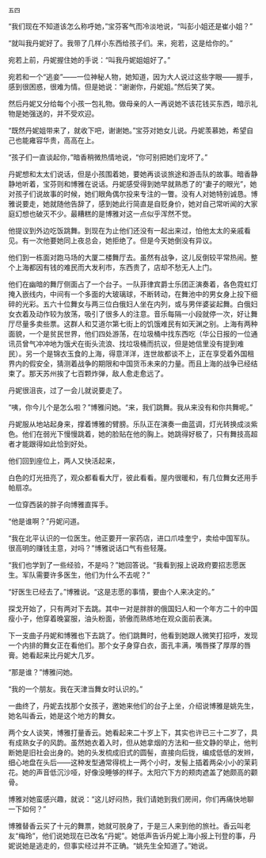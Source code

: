     五四 

   “我们现在不知道该怎么称呼她，”宝芬客气而冷淡地说，“叫彭小姐还是崔小姐？”

   “就叫我丹妮好了。我带了几样小东西给孩子们。来，宛若，这是给你的。”

   宛若上前，丹妮握住她的手说：“叫我丹妮姐姐好了。”

   宛若和一个“逃妾”——一位神秘人物，她知道，因为大人说过这些字眼——握手，感到很困惑，很难为情。但是她说：“谢谢你，丹妮姐。”然后笑了笑。

   然后丹妮又分给每个小孩一包礼物。做母亲的人一再说她不该花钱买东西，暗示礼物是她强送的，并不受欢迎。

   “既然丹妮姐带来了，就收下吧，谢谢她。”宝芬对她女儿说。丹妮羡慕她，希望自己也能雍容华贵，高高在上。

   “孩子们一直谈起你，”暗香稍微热情地说，“你可别把她们宠坏了。”

   丹妮想和太太们说话，但是小孩围着她，要她再谈谈旅途和游击队的故事。暗香静静地听着，宝芬则和博雅在说话。丹妮感受得到她早就熟悉了的“妻子的眼光”，她对孩子们说故事的时候，她们眼角偶尔投来专注的一瞥。没有人对她特别诚恳。博雅说要走，她就随他告辞了，感到她此行简直是自贬身价，她对自己常听闻的大家庭幻想也破灭不少。最糟糕的是博雅对这一点似乎浑然不觉。

   他提议到外边吃饭跳舞。到现在为止他们还没有一起出来过，怕他太太的亲戚看见。有一次他要她同上夜总会，她拒绝了。但是今天她倒没有异议。

   他们到一栋面对跑马场的大厦二楼舞厅去。虽然有战争，这儿反倒较平常热闹。整个上海都因有钱的难民而大发利市，东西贵了，店却不愁无人上门。

   他们在幽暗的舞厅侧面占了一个台子。一队菲律宾爵士乐团正演奏着，各色霓虹灯掩入嵌线内，中间有一个多面的大玻璃球，不断转动，在舞池中的男女身上投下细碎的光彩。五六十位舞女与两三位白俄妇人坐在内列，或与男伴婆娑起舞。白俄妇女衣着及动作较为放荡，吸引了很多人的注意。音乐每隔一小段就停一次，好让舞厅尽量多卖些票。这群人和艾道尔第七街上的饥饿难民有如天渊之别。上海有两种面貌，一个是贫民世界，他们四处游荡，在垃圾桶中找东西吃（华公日报的一位通讯员曾气冲冲地为饿犬在街头流浪、找垃圾桶而抗议，但是她信里没有提到难民）。另一个是锦衣玉食的上海，得意洋洋，连世故都谈不上，正在享受着外国租界内的假安全，猜测着战争的期限和中国货币未来的力量。而且上海的战争已经结束了。那天苏州挨了七百颗炸弹，敌人愈走愈远了。

   丹妮很沮丧，过了一会儿就说要走了。

   “咦，你今儿个是怎么啦？”博雅问她。“来，我们跳舞。我从来没有和你共舞呢。”

   丹妮服从地站起身来，撑着博雅的臂膀。乐队正在演奏一曲蓝调，灯光转换成淡紫色。他们在弱光下慢慢跳着，她的脸贴在他的胸上。她跳得好极了，只有舞技高超者才能跟得如此恰到好处。

   他们回到座位上，两人又快活起来，

   白色的灯光扭亮了，观众都看看大厅，彼此看看。屋内很暖和，有几位舞女还用手帕扇凉。

   一位穿西装的胖子向博雅直挥手。

   “他是谁啊？”丹妮问道。

   “我在北平认识的一位医生。他正要开一家药店，进口爪哇奎宁，卖给中国军队。很高明的赚钱主意，对吗？”博雅说话口气有些轻蔑。

   “我们也学到了一些经验，不是吗？”她回答说。“我看到报上说政府要招志愿医生。军队需要许多医生，他们为什么不去呢？”

   “好医生已经去了。”博雅说。“这是志愿的事情，要由个人来决定的。”

   探戈开始了，只有两对下去跳。其中一对是胖胖的俄国妇人和一个年方二十的中国瘦小子，他穿着晚宴服，油头粉面，骄傲而熟练地在观众面前表演。

   下一支曲子丹妮和博雅也下去跳了。他们跳舞时，他看到她跟人微笑打招呼，发现一个内排的舞女正在看他们。那个女子身穿白衣，面孔丰满，嘴唇搽了厚厚的唇膏。她看起来比丹妮大几岁。

   “那是谁？”博雅问她。

   “我的一个朋友。我在天津当舞女时认识的。”

   一曲终了，丹妮去找那个女孩子，邀她来他们的台子上坐，介绍说博雅是姚先生，她名叫香云，她是这个地方的舞女。

   两个女人谈笑，博雅打量香云。她看起来二十岁上下，其实也许已三十二岁了，具有成熟女子的风韵。虽然她衣着入时，但从她拿烟的方法和一些文静的举止，他判断她是旧社会出身的。她的头发梳成旧式的圆髻，直接向后拢，编成低低的发辫，细心地盘在头后——这种发型通常得梳上一两个小时，发髻上插着两朵小小的茉莉花。她的声音低沉沙哑，好像没睡够的样子。太阳穴下方的颊肉遮盖了她颇高的颧骨。

   博雅对她蛮感兴趣，就说：“这儿好闷热，我们请她到我们房间，你们再痛快地聊一下如何？”

   博雅替香云买了十元的舞票，她就可脱身了，于是三人来到他的旅社。香云叫老友“梅玲”，他们说她现在已改名“丹妮”。她低声告诉丹妮上海小报上刊登的事，丹妮说她是逃走的，但事实经过并不正确。“姚先生全知道了。”她说。


